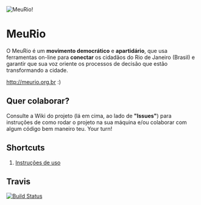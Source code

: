 ![MeuRio!](http://i.imgur.com/paXSv.png)

# MeuRio

O MeuRio é um **movimento democrático** e **apartidário**, que usa ferramentas on-line para **conectar** os cidadãos do Rio de Janeiro (Brasil) e garantir que sua voz oriente os processos de decisão que estão transformando a cidade.

http://meurio.org.br :)


## Quer colaborar?

Consulte a Wiki do projeto (lá em cima, ao lado de **"Issues"**) para instruções de como rodar o projeto na sua máquina e/ou colaborar com algum código bem maneiro teu. Your turn!


## Shortcuts

1. [Instruções de uso](https://github.com/meurio/meurio/wiki/Instru%C3%A7%C3%B5es-para-uso)

## Travis

[![Build Status](https://secure.travis-ci.org/meurio/meurio.png?branch=master)](http://travis-ci.org/meurio/meurio)
